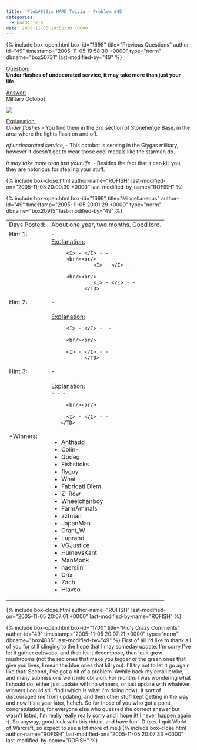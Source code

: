 ```yaml
---
title: 'Plo&#039;s HARD Trivia - Problem #45'
categories:
  - hardtrivia
date: 2005-11-05 19:58:30 +0000
---
```

{% include box-open.html box-id="1698" title="Previous Questions" author-id="49" timestamp="2005-11-05 19:58:30 +0000" type="norm" dbname="box50731" last-modified-by="49" %}
<P><U>Question:</U><BR/>
<B> Under flashes of undecorated service, it may take more than just your life. </B></P>

<p><U>Answer:</U><BR/>
Military Octobot</p>

<p><img src="http - //starmen.net/hardtrivia/es-mob.gif" /></p>

<p><U>Explanation:</U><BR/>
<I> Under flashes </I> - You find them in the 3rd section of Stonehenge Base, in the area where the lights flash on and off.</p>

<p><I> of undecorated service, </I> - This octobot is serving in the Giygas military, however it doesn't get to wear those cool medals like the starmen do.</p>

<p><I> it may take more than just your life. </I> - Besides the fact that it can kill you, they are notorious for stealing your stuff.</p>
{% include box-close.html author-name="ROFISH" last-modified-on="2005-11-05 20:00:30 +0000" last-modified-by-name="ROFISH" %}

{% include box-open.html box-id="1699" title="Miscellaneous" author-id="49" timestamp="2005-11-05 20:01:29 +0000" type="norm" dbname="box20915" last-modified-by="49" %}
<TABLE WIDTH="100%" CELLSPACING="0" CELLPADDING="0" BORDER="0">
   <TR>
      <TD VALIGN="top">
         Days Posted:
      </TD>
      <TD VALIGN="top">
	 	  About one year, two months.  Good lord.
      </TD>
   </TR>
   <TR>
      <TD VALIGN="top">
         Hint 1:
      </TD>
      <TD VALIGN="top">
         -
         <br/>
                 <U>Explanation:</U><BR/>

		 <I> - </I> - -
         <br/><br/>
                  <I> - </I> - -
         
         <br/><br/>
                  <I> - </I> - -
               </TD>
   </TR>
   <TR>
      <TD VALIGN="top">
         Hint 2:
      </TD>
      <TD VALIGN="top">
         -
         <br/><br/>
                 <U>Explanation:</U><BR/>

		 <I> - </I> -  -
		 
		 <br/><br/>

		 <I> - </I> - -
               </TD>
   </TR>
   <TR>
      <TD VALIGN="top">
         Hint 3:
      </TD>
      <TD VALIGN="top">
         -
         <br/><br/>
                 <U>Explanation:</U><BR/>
		 <I> - </I> - -
		
		 <br/><br/>

		 <I> - </I> - -
       </TD>
   </TR>
   <TR>
      <TD VALIGN="top">
         *Winners:
      </TD>
      <TD VALIGN="top">
<UL>
<LI>Anthadd</LI>
<LI>Colin-</LI>
<LI>Godeg</LI>
<LI>Fishsticks</LI>
<LI>flyguy</LI>
<LI>What</LI>
<LI>Fabricati Diem</LI>
<LI>Z-Row</LI>
<LI>Wheelchairboy</LI>
<LI>FarmAminals</LI>
<LI>zztman</LI>
<LI>JapanMan</LI>
<LI>Grant_W</LI>
<LI>Luprand</LI>
<LI>VGJustice</LI>
<LI>HumeVsKant</LI>
<LI>ManMonk</LI>
<LI>naersiin</LI>
<LI>Crix</LI>
<LI>Zach</LI>
<LI>Hlavco</LI>
</UL>
      </TD>
   </TR>
</TABLE>
{% include box-close.html author-name="ROFISH" last-modified-on="2005-11-05 20:07:01 +0000" last-modified-by-name="ROFISH" %}

{% include box-open.html box-id="1700" title="Plo's Crazy Comments" author-id="49" timestamp="2005-11-05 20:07:21 +0000" type="norm" dbname="box4835" last-modified-by="49" %}
First of all I'd like to thank all of you for still clinging to the hope that I may someday update.  I'm sorry I've let it gather cobwebs, and then let it decompose, then let it grow mushrooms (not the red ones that make you bigger or the green ones that give you lives, I mean the blue ones that kill you).  I'll try not to let it go again like that.  Second, I've got a bit of a problem.  Awhile back my email broke, and many submissions went into oblivion.  For months I was wondering what I should do, either just update with no winners, or just update with whatever winners I could still find (which is what I'm doing now).  It sort of discouraged me from updating, and then other stuff kept getting in the way and now it's a year later, heheh.  So for those of you who got a point, congratulations, for everyone else who guessed the correct answer but wasn't listed, I'm really really really sorry and I hope itt'l never happen again :(.  So anyway, good luck with this riddle, and have fun!  :D  (p.s. I quit World of Warcraft, so expect to see a lot more of me.)
{% include box-close.html author-name="ROFISH" last-modified-on="2005-11-05 20:07:33 +0000" last-modified-by-name="ROFISH" %}
